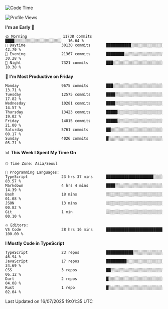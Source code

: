 <!--START_SECTION:waka-->
![Code Time](http://img.shields.io/badge/Code%20Time-8%2C042%20hrs%2055%20mins-blue)

![Profile Views](http://img.shields.io/badge/Profile%20Views-0-blue)

**I'm an Early 🐤** 

```text
🌞 Morning                11738 commits       ████░░░░░░░░░░░░░░░░░░░░░   16.64 % 
🌆 Daytime                30130 commits       ███████████░░░░░░░░░░░░░░   42.70 % 
🌃 Evening                21367 commits       ████████░░░░░░░░░░░░░░░░░   30.28 % 
🌙 Night                  7321 commits        ███░░░░░░░░░░░░░░░░░░░░░░   10.38 % 
```
📅 **I'm Most Productive on Friday** 

```text
Monday                   9675 commits        ███░░░░░░░░░░░░░░░░░░░░░░   13.71 % 
Tuesday                  12575 commits       ████░░░░░░░░░░░░░░░░░░░░░   17.82 % 
Wednesday                10281 commits       ████░░░░░░░░░░░░░░░░░░░░░   14.57 % 
Thursday                 13423 commits       █████░░░░░░░░░░░░░░░░░░░░   19.02 % 
Friday                   14815 commits       █████░░░░░░░░░░░░░░░░░░░░   21.00 % 
Saturday                 5761 commits        ██░░░░░░░░░░░░░░░░░░░░░░░   08.17 % 
Sunday                   4026 commits        █░░░░░░░░░░░░░░░░░░░░░░░░   05.71 % 
```


📊 **This Week I Spent My Time On** 

```text
🕑︎ Time Zone: Asia/Seoul

💬 Programming Languages: 
TypeScript               23 hrs 37 mins      █████████████████████░░░░   83.57 % 
Markdown                 4 hrs 4 mins        ████░░░░░░░░░░░░░░░░░░░░░   14.39 % 
Bash                     18 mins             ░░░░░░░░░░░░░░░░░░░░░░░░░   01.08 % 
JSON                     13 mins             ░░░░░░░░░░░░░░░░░░░░░░░░░   00.82 % 
Git                      1 min               ░░░░░░░░░░░░░░░░░░░░░░░░░   00.10 % 

🔥 Editors: 
VS Code                  28 hrs 16 mins      █████████████████████████   100.00 % 
```

**I Mostly Code in TypeScript** 

```text
TypeScript               23 repos            ████████████░░░░░░░░░░░░░   46.94 % 
JavaScript               17 repos            █████████░░░░░░░░░░░░░░░░   34.69 % 
CSS                      3 repos             ██░░░░░░░░░░░░░░░░░░░░░░░   06.12 % 
Dart                     2 repos             █░░░░░░░░░░░░░░░░░░░░░░░░   04.08 % 
Rust                     1 repo              █░░░░░░░░░░░░░░░░░░░░░░░░   02.04 % 
```




 Last Updated on 16/07/2025 19:01:35 UTC
<!--END_SECTION:waka-->
